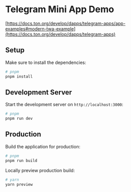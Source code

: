 # Telegram Mini App Demo

[https://docs.ton.org/develop/dapps/telegram-apps/app-examples#modern-twa-example](https://docs.ton.org/develop/dapps/telegram-apps)


## Setup

Make sure to install the dependencies:

```bash
# pnpm
pnpm install
```

## Development Server

Start the development server on `http://localhost:3000`:

```bash
# pnpm
pnpm run dev
```

## Production

Build the application for production:

```bash
# pnpm
pnpm run build
```

Locally preview production build:

```bash
# yarn
yarn preview
```
